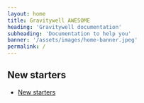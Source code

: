 ```yaml
---
layout: home
title: Gravitywell AWESOME
heading: 'Gravitywell documentation'
subheading: 'Documentation to help you'
banner: '/assets/images/home-banner.jpeg'
permalink: /
---
```


## New starters

- [New starters](/new-starters/)